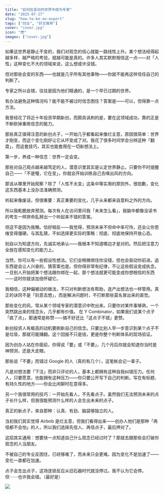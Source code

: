 ```yaml
---
title: "如何在变动的世界中成为专家"
date: "2025-07-27"
slug: "how-to-be-an-expert"
tags: ["创业", "好文推荐"]
cover: "cover.jpg"
icon: "😎"
images: ["cover.jpg"]
---
```

如果这世界是静止不变的，我们对观念的信心就能一路线性上升。某个想法经得起越多样、越严格的考验，就越可能是真的。许多人其实默默相信这一点——对「人性」这种变化不大的领域来说，这么想或许没错。



但对那些会变的东西——也就是几乎所有其他事物——你就不能再这样信任自己的判断了。



专家之所以会错，往往是因为他们精通的，是一个早已过期的世界。



有办法避免这种情况吗？能不能不被过时信念困住？答案是——可以，但得靠一点方法。



我曾经花了将近十年投资早期新创，而颇具讽刺的是，要在这领域成功，靠的正是不断砍掉重练信念的能力。



那些真正值得注意的新创点子，一开始几乎都看起来像烂主意，原因很简单：世界才刚变，而这个变化刚好让它从坏变成了对。我花了很多时间学会分辨这种「翻盘」，而这套技巧，其实也能套用在一切新想法上。



第一步，养成一种信念：世界一定会变。



那些对自己观点越来越笃定的人，潜意识里其实是认定世界静止。只要你不时提醒自己——「不是喔，它在变」，你就会开始训练自己去嗅出风的方向。



那该从哪里开始观察？除了「人性不太变」这条中等实用的原则外，很抱歉，变化这东西基本上没办法准确预测。



听起来像废话，但很重要：真正重要的变化，几乎从来都来自意料之外的方向。



所以我乾脆放弃预测。每次有人在访问里问我「未来怎么看」，我脑中都像没读书的考生一样拼命乱掰出一个听起来不错的答案。



但这不是因为我懒。恰好相反——我觉得，预测未来不但命中率可怜，还会让你思维变得僵硬。与其乱猜，不如选择更实际的策略：彻底、彻底地保持开放心态。



别自以为知道方向，先诚实地承认——我根本不知道哪边才是对的。然后把注意力全放在感知变化的能力上。



当然，你可以有一些假设性想法。它们会稍微绑住你没错，但也会驱动你前进。追东西是会让人兴奋的，猜答案也是。但你得非常有纪律，不让这些假设变成执念。
一旦别人开始把某个想法跟你绑在一起，那个想法就更可能变成你想相信的东西——这时你就该加倍怀疑它。



我相信，这种偏被动的做法，不只对判断想法有帮助，连产出想法也一样管用。真正的诀窍不是「刻意去想」，而是解决问题时，不打断那些莫名冒出来的直觉。



那些变化的风，常从某个领域专家的潜意识中吹出来。只要你对某件事够熟，一个突然跳出来的怪念头，几乎都有价值。
在 Y Combinator，如果我们说某个点子「疯了点」，那通常是称赞——搞不好还比「这点子不错」更赞。



新创投资人有极高的动机要刷新自己的信念。只要比别人早一步意识到某个点子不是垃圾，那就可能赚翻。这个回报不只是钱，更是你整个判断体系的现场验证。



因为创办人站在你面前，你得说「要」或「不要」，几个月后你就会知道你当时是神预测，还是大走眼。



那些说「不要」而错过 Google 的人（真的有几个），这笔帐会记一辈子。



凡是对想法要「下注」而非只评论的人，基本上都拥有这种自我纠错压力。任何人，只要愿意，也能拥有这种压力——你只要公开写下自己的判断。写在有标题、有持久性的地方——你会比闲聊时在意得多。



另一个我很常用的技巧：一开始先看人，不先看点子。虽然我们无法预测未来的点子长什么样，但我很能预测什么样的人会生出未来的点子。



真正的新点子，来自那种：认真、有劲、脑袋够独立的人。



当初我们其实觉得 Airbnb 是烂主意，但我们看得出来——创办人他们是那种「再怪都不会怕」的人，所以我们选择先信人、再信点子，最后押对了。



这招其实通用：想要快一点知道自己什么观念已经过时了？那就去跟那些会打破你观念的人当朋友。



不被自己的专业反困住，已经够难了，而未来只会更难。因为变化不是加速了——变化一直都在加速。



点子会生出点子，这场连锁反应从旧石器时代就没停过。我不认为它会停。
但⋯⋯也许我会错。（最好是）




![](https://prod-files-secure.s3.us-west-2.amazonaws.com/112d0858-5090-4d34-a606-b75eb8d65fd2/46476355-9cf3-4e99-9b7a-3531bc426380/1000202064.png?X-Amz-Algorithm=AWS4-HMAC-SHA256&X-Amz-Content-Sha256=UNSIGNED-PAYLOAD&X-Amz-Credential=ASIAZI2LB4664LTMD5KI%2F20251007%2Fus-west-2%2Fs3%2Faws4_request&X-Amz-Date=20251007T081828Z&X-Amz-Expires=3600&X-Amz-Security-Token=IQoJb3JpZ2luX2VjEAgaCXVzLXdlc3QtMiJHMEUCIDzNjWHFjkLtnNgeN1v0DsiXl0EceC6fhsI3G9sXtqwLAiEAwlRmni3kz2Cc9Pm%2FKo35SoKaF9pcKX7yWjvwFnJ0l84qiAQIof%2F%2F%2F%2F%2F%2F%2F%2F%2F%2FARAAGgw2Mzc0MjMxODM4MDUiDAy6NphpWmGpyi7mRSrcA8AW4HNLIoe1QXFh6HacoznyfKgrSy%2BnwlYslRDw5ZlCDy8c4%2FFZBiQqdFoWFPxwdiOeIGSDIFYXn2hl%2FTVaMJTT%2Fg9xWrCrudCUuamnabWUi7tvRbTwO8Sj3R8rjtN9ZUdE5Re0gz7ZVl4OwW8rUxEHhCC41UL93GWv2SPuTYnfaavxoRVFX96mREBwnFj5ipgLoL%2B3syvmBaoEH9ZIPY2oNTd5Rxuqv6mp6o9mmBtki7tFvPVkURk3RUE0KZxDmzYEEMtdtMpM5D3iUWpG54MJWpdXpg3FxQmGlmhCrRe58TYUpt62XD4yaz16mzttZ%2FO7c8xxuxzFpSLqoSx2ucyw0%2F9jWDFU%2FyH7Jmj5LmVyhGBagkq%2B080CJ1oL%2BkVykecdTe7fdi3Y8aQwxzUE73ZQSXA80LI%2FCLEpWWqxN2jEPD62ps0PtaHmZ0DRDNqWBd2%2B6qIMeGDZq%2FVSaqzDRhLoKvzxJX8%2BDIFXNoANS8g%2Bb%2BdADsGDKKfKfutbUawwfEhSwz3XXNkAXSJiEwrOrYElcnrKad%2FAHm9F2krW%2BblYEa8BbH%2BAE6gHa4oGTgMjHED7YHGvhYOLMyIUpvS%2FZpbI4YOEgrwkHv9pddtjtMPjbfM28wcbdZQl%2FNGoMNySk8cGOqUB329pXU2lwTrfmrR1nmObJ38i2cZrZe7S1rGfR7rPmSX9HZDd3ims5OEIRdfJoBcon%2Fbn2zaN3HJcWmv83GBDvMFF3RcekkUx1ckQ%2BpX1HIJthU8QfalYzaFCB8Dn%2BVcio5V6cbEWcC%2BITv%2BW1PHXDAx9v8A7c8dRepGDdVxpJ1syxm0oSm1STiCF37%2FcHyjhqjc7%2FGedznHxpNm%2FZXUtmTcPYXQV&X-Amz-Signature=06fac1bcda50cdf761f6107daa52618fb8bec457ec3c9812cc7d1e623c12a915&X-Amz-SignedHeaders=host&x-amz-checksum-mode=ENABLED&x-id=GetObject)

